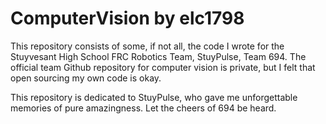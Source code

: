 # ComputerVision by elc1798

This repository consists of some, if not all, the code I wrote for the Stuyvesant High School FRC Robotics Team, StuyPulse, Team 694.
The official team Github repository for computer vision is private, but I felt that open sourcing my own code is okay.

This repository is dedicated to StuyPulse, who gave me unforgettable memories of pure amazingness. Let the cheers of 694 be heard.

